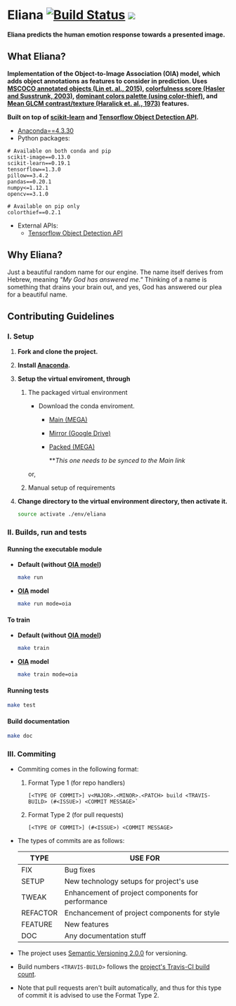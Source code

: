 # Eliana [![Build Status](https://travis-ci.org/raymelon/Eliana.svg)](https://travis-ci.org/raymelon/Eliana) ![](https://reposs.herokuapp.com/?path=raymelon/Eliana)

**Eliana predicts the human emotion response towards a presented image.**

## What Eliana?

**Implementation of the Object-to-Image Association (OIA) model, which adds object annotations as features to consider in prediction. Uses [MSCOCO annotated objects (Lin et. al., 2015)](http://arxiv.org/abs/1405.0312), [colorfulness score (Hasler and  Susstrunk, 2003)](https://infoscience.epfl.ch/record/33994/files/HaslerS03.pdf), [dominant colors palette (using color-thief)](https://github.com/fengsp/color-thief-py), and [Mean GLCM contrast/texture (Haralick et. al., 1973)](https://www.mathworks.com/help/images/texture-analysis-using-the-gray-level-co-occurrence-matrix-glcm.html?requestedDomain=www.mathworks.com) features.**

**Built on top of [scikit-learn](https://github.com/scikit-learn/scikit-learn) and [Tensorflow Object Detection API](https://github.com/tensorflow/models/tree/master/research/object_detection).**

- [Anaconda==4.3.30](https://www.anaconda.com/download/)
- Python packages:
```
# Available on both conda and pip
scikit-image==0.13.0
scikit-learn==0.19.1
tensorflow==1.3.0
pillow==3.4.2
pandas==0.20.1
numpy<=1.12.1
opencv==3.1.0

# Available on pip only
colorthief==0.2.1
```
- External APIs:
   - [Tensorflow Object Detection API](https://github.com/tensorflow/models/tree/master/research/object_detection)

## Why Eliana?

Just a beautiful random name for our engine. The name itself derives from Hebrew, meaning *"My God has answered me."* Thinking of a name is something that drains your brain out, and yes, God has answered our plea for a beautiful name.

## Contributing Guidelines
### I. Setup
1. **Fork and clone the project.**
2. **Install [Anaconda](https://www.anaconda.com/downloads).**
3. **Setup the virtual enviroment, through**
   1. The packaged virtual environment
        - Download the conda enviroment.
            - [Main (MEGA)](https://mega.nz/#F!Yn4WzY6I!3o2klQ-LfVwkTt61yVA9Gw)
            - [Mirror (Google Drive)](https://drive.google.com/open?id=0B2Gw0zD3SerkVWtsSVlRTUNuWVE)
            - [Packed  (MEGA)](https://mega.nz/#!82gBBCqT!clt5iihZZGYDGOE6utsr207iNviRAFqbI-_TsPFmswQ)
            
               ***This one needs to be synced to the Main link*
             
      or,          
   2. Manual setup of requirements

4. **Change directory to the virtual environment directory, then activate it.**
   ```Bash
   source activate ./env/eliana
   ```
   
### II. Builds, run and tests

#### Running the executable module

   - **Default (without [OIA model](#what-eliana))**
      ```Bash
      make run
      ```
      
   - **[OIA](#what-eliana) model**
      ```Bash
      make run mode=oia
      ```

#### To train
   - **Default (without [OIA model](#what-eliana))**
      ```Bash
      make train
      ```
      
   - **[OIA](#what-eliana) model**
      ```Bash
      make train mode=oia
      ```

#### Running tests
```Bash
make test
```

#### Build documentation
```Bash
make doc
```

### III. Commiting
- Commiting comes in the following format:
   1. Format Type 1 (for repo handlers)
       
       ```
       [<TYPE OF COMMIT>] v<MAJOR>.<MINOR>.<PATCH> build <TRAVIS-BUILD> (#<ISSUE>) <COMMIT MESSAGE>`
       ```

   2. Format Type 2 (for pull requests)
   
      ```
      [<TYPE OF COMMIT>] (#<ISSUE>) <COMMIT MESSAGE>
      ```

- The types of commits are as follows:


     | TYPE | USE FOR |
     |----- | ------- |
     | FIX | Bug fixes |
     | SETUP | New technology setups for project's use |
     | TWEAK | Enhancement of project components for performance |
     | REFACTOR | Enchancement of project components for style |
     | FEATURE | New features |
     | DOC | Any documentation stuff |

- The project uses [Semantic Versioning 2.0.0](http://semver.org/) for versioning.

- Build numbers `<TRAVIS-BUILD>` follows the [project's Travis-CI build count](https://travis-ci.org/raymelon/Eliana). 

- Note that pull requests aren't built automatically, and thus for this type of commit it is advised to use the Format Type 2.




